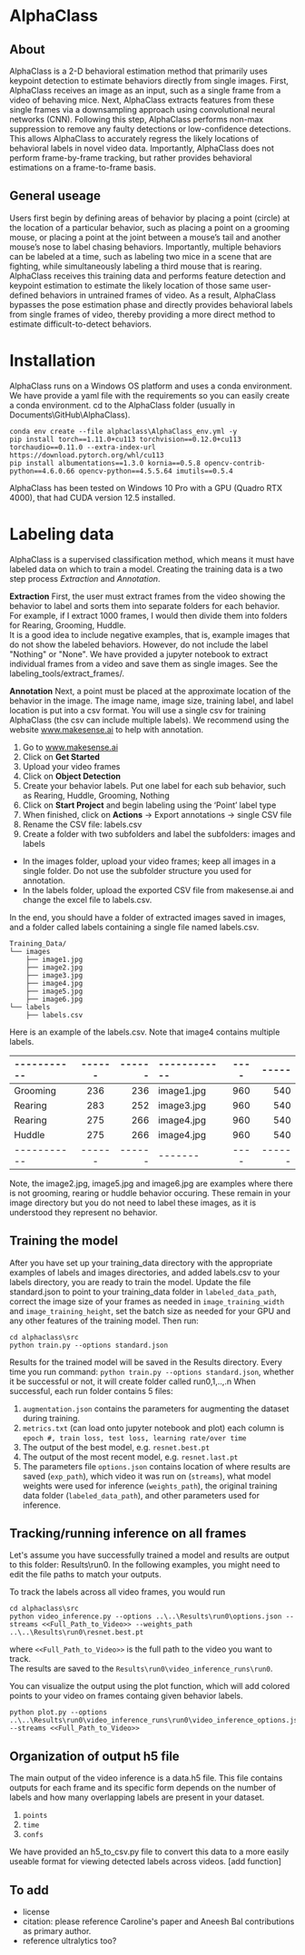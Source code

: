 # AlphaClass
## About
AlphaClass is a 2-D behavioral estimation method that primarily uses keypoint detection to estimate behaviors directly from single images.
First, AlphaClass receives an image as an input, such as a single frame from a video of behaving mice. 
Next, AlphaClass extracts features from these single frames via a downsampling approach using convolutional neural networks (CNN). 
Following this step, AlphaClass performs non-max suppression to remove any faulty detections or low-confidence detections. 
This allows AlphaClass to accurately regress the likely locations of behavioral labels in novel video data. 
Importantly, AlphaClass does not perform frame-by-frame tracking, but rather provides behavioral estimations on a frame-to-frame basis.

## General useage
Users first begin by defining areas of behavior by placing a point (circle) at the location of a particular behavior, such as placing a point on a grooming mouse, or placing a point at the joint between a mouse’s tail and another mouse’s nose to label chasing behaviors. Importantly, multiple behaviors can be labeled at a time, such as labeling two mice in a scene that are fighting, while simultaneously labeling a third mouse that is rearing. AlphaClass receives this training data and performs feature detection and keypoint estimation to estimate the likely location of those same user-defined behaviors in untrained frames of video. As a result, AlphaClass bypasses the pose estimation phase and directly provides behavioral labels from single frames of video, thereby providing a more direct method to estimate difficult-to-detect behaviors.


# Installation
AlphaClass runs on a Windows OS platform and uses a conda environment.
We have provide a yaml file with the requirements so you can easily create a conda environment.
cd to the AlphaClass folder (usually in Documents\GitHub\AlphaClass).
```
conda env create --file alphaclass\AlphaClass_env.yml -y
pip install torch==1.11.0+cu113 torchvision==0.12.0+cu113 torchaudio==0.11.0 --extra-index-url https://download.pytorch.org/whl/cu113
pip install albumentations==1.3.0 kornia==0.5.8 opencv-contrib-python==4.6.0.66 opencv-python==4.5.5.64 imutils==0.5.4
```

AlphaClass has been tested on Windows 10 Pro with a GPU (Quadro RTX 4000), that had CUDA version 12.5 installed.


# Labeling data
AlphaClass is a supervised classification method, which means it must have labeled data on which to train a model.  Creating the training data is a two step process *Extraction* and *Annotation*. 

**Extraction** First, the user must extract frames from the video showing the behavior to label and sorts them into separate folders for each behavior.  
For example, if I extract 1000 frames, I would then divide them into folders for Rearing, Grooming, Huddle.  
It is a good idea to include negative examples, that is, example images that do not show the labeled behaviors.  However, do not include the label "Nothing" or "None". 
We have provided a jupyter notebook to extract individual frames from a video and save them as single images.  See the labeling_tools/extract_frames/.  

**Annotation** Next, a point must be placed at the approximate location of the behavior in the image.  The image name, image size, training label, and label location is put into a csv format.  You will use a single csv for training AlphaClass (the csv can include multiple labels).  We recommend using the website www.makesense.ai to help with annotation. 
1.	Go to www.makesense.ai
2.	Click on **Get Started**
3.	Upload your video frames
4.	Click on **Object Detection**
5.	Create your behavior labels.  Put one label for each sub behavior, such as Rearing, Huddle, Grooming, Nothing
6.	Click on **Start Project** and begin labeling using the ‘Point’ label type
7.	When finished, click on **Actions** → Export annotations → single CSV file
8.	Rename the CSV file: labels.csv
9.	Create a folder with two subfolders and label the subfolders: images and labels 
  -	In the images folder, upload your video frames; keep all images in a single folder.  Do not use the subfolder structure you used for annotation.
  -	In the labels folder, upload the exported CSV file from makesense.ai and change the excel file to labels.csv.

In the end, you should have a folder of extracted images saved in images, and a folder called labels containing a single file named labels.csv.
```
Training_Data/
└── images
    ├── image1.jpg
    ├── image2.jpg
    ├── image3.jpg
    ├── image4.jpg
    ├── image5.jpg
    ├── image6.jpg
└── labels
    ├── labels.csv
```

Here is an example of the labels.csv.  Note that image4 contains multiple labels. 

|-----------|------|------|------------|----|-----|
| :--- |     :----: | ---: | :--- | :----: | ---: |
| Grooming  | 	236|	236 | image1.jpg |960|  540  |
| Rearing|	283|	252|	image3.jpg|	960|	540|
| Rearing|	275|	266|	image4.jpg|	960|	540|
| Huddle|	275|	266|	image4.jpg|	960|	540|
|-----------|------|------|-------|----|------|

Note, the image2.jpg, image5.jpg and image6.jpg are examples where there is not grooming, rearing or huddle behavior occuring.  These remain in your image directory but you do not need to label these images, as it is understood they represent no behavior.

## Training the model
After you have set up your training_data directory with the appropriate examples of labels and images directories, and added labels.csv to your labels directory, you are ready to train the model.  Update the file standard.json to point to your training_data folder in `labeled_data_path`, correct the image size of your frames as needed in `image_training_width` and `image_training_height`, set the batch size as needed for your GPU and any other features of the training model.  Then run:
```
cd alphaclass\src
python train.py --options standard.json
```
Results for the trained model will be saved in the Results directory.	Every time you run command: `python train.py --options standard.json`, whether it be successful or not, it will create folder called run0,1,..,.n When successful, each run folder contains 5 files:
1.	`augmentation.json` contains the parameters for augmenting the dataset during training.
2.	`metrics.txt` (can load onto jupyter notebook and plot) 
	each column is `epoch #, train loss, test loss, learning rate/over time`
3.	The output of the best model, e.g. `resnet.best.pt`
4.	The output of the most recent model, e.g. `resnet.last.pt`
5.	The parameters file `options.json` contains location of where results are saved (`exp_path`), which video it was run on (`streams`), what model weights were used for inference (`weights_path`), the original training data folder (`labeled_data_path`), and other parameters used for inference.


## Tracking/running inference on all frames
Let's assume you have successfully trained a model and results are output to this folder: Results\run0.  In the following examples, you might need to edit the file paths to match your outputs.

To track the labels across all video frames, you would run
```
cd alphaclass\src
python video_inference.py --options ..\..\Results\run0\options.json --streams <<Full_Path_to_Video>> --weights_path ..\..\Results\run0\resnet.best.pt
```
where `<<Full_Path_to_Video>>` is the full path to the video you want to track.  
The results are saved to the `Results\run0\video_inference_runs\run0`.  

You can visualize the output using the plot function, which will add colored points to your video on frames containg given behavior labels.
```
python plot.py --options ..\..\Results\run0\video_inference_runs\run0\video_inference_options.json --streams <<Full_Path_to_Video>>
```

## Organization of output h5 file
The main output of the video inference is a data.h5 file.  This file contains outputs for each frame and its specific form depends on the number of labels and how many overlapping labels are present in your dataset.  
1. `points`
2. `time`
3. `confs`

We have provided an h5_to_csv.py file to convert this data to a more easily useable format for viewing detected labels across videos.  [add function]


## To add
- license
- citation: please reference Caroline's paper and Aneesh Bal contributions as primary author.
- reference ultralytics too?






